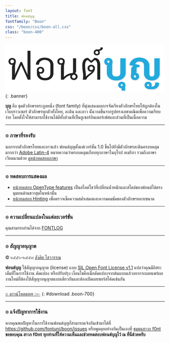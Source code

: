 ```yaml
---
layout: font
title: ฟอนต์บุญ
fontfamily: "Boon"
css: "/boon/css/boon-all.css"
class: "boon-400"
---
```


![Boon Banner](images/boon-banner-900.png)
{: .banner}

**บุญ** คือ ชุดตัวอักษรตระกูลหนึ่ง (font family) ที่มุ่งแสดงผลการจัดเรียงตัวอักษรไทยให้ถูกต้องในเว็บบราวเซอร์ ตัวอักษรทุกตัวทั้งไทย, ละติน และลาว นั้นวาดขึ้นจากรูปทรงเลขาคณิตเพื่อความเรียบง่าย โดยตั้งใจให้สามารถใช้งานได้ดีทั้งส่วนที่เป็นยูเซอร์อินเตอร์เฟสและส่วนที่เป็นเนื้อความ

-----

### ๏ ภาษาที่รองรับ

นอกจากตัวอักษรไทยและลาวแล้ว ฟอนต์บุญตั้งแต่เวอร์ชั่น 1.0 ขึ้นไปยังมีตัวอักษรละตินครอบคลุมมากกว่า [Adobe Latin-4](https://adobe-type-tools.github.io/adobe-latin-charsets/adobe-latin-4.html) หมายความว่าครอบคลุมเกือบทุกภาษาในยุโรป อเมริกา รวมถึงภาษาเวียดนามด้วย [ดูหน้าทดสอบภาษา](languages.html)

-----

### ๏ ทดสอบการแสดงผล

- [หน้าทดสอบ OpenType features](features.html) เป็นสไลด์โชว์ที่เปลี่ยนน้ำหนักและสไตล์ของฟอนต์ได้ตรงมุมบนด้านขวาสุดในหน้านั้น
- [หน้าทดสอบ Hinting](hinting.html) เพื่อตรวจเช็คความสม่ำเสมอและความคมชัดของตัวอักษรหลายขนาด

-----


### ๏ ความเปลี่ยนแปลงในแต่ละเวอร์ขั่น

คุณสามารถอ่านได้จาก [FONTLOG](FONTLOG.html)

-----

### ๏ สัญญาอนุญาต

&copy; ๒๕๕๖-๒๕๕๘ [สังศิต ไสววรรณ](https://sungsit.com/)

**ฟอนต์บุญ** ใช้สัญญาอนุญาต (license) แบบ [SIL Open Font License v1.1](http://scripts.sil.org/OFL) แปลว่าคุณมีอิสระเต็มที่ในการใช้งาน ดัดแปลง หรือปรับปรุง เงื่อนไขคือเมื่อดัดแปลงจากต้นแบบแล้วอยากจะเผยแพร่ผลงานใหม่ก็ต้องใช้สัญญาอนุญาตแบบเดียวกันและต้องเปิดเผยซอร์สโค้ดเช่นกัน

-----

[๏ ดาวน์โหลดบุญ ๛](https://github.com/fontuni/boon/releases)
{: #download .boon-700}

-----

### ๏ แจ้งปัญหาการใช้งาน

หากคุณพบปัญหาในการใช้งานฟอนต์บุญก็สามารถแจ้งกันเข้ามาได้ที่ <https://github.com/fontuni/boon/issues> หรือพูดคุยอย่างกันเป็นเองที่ [ชุมชนสาวก f0nt](http://www.f0nt.com/forum/index.php/topic,22976.0.html) **ขอขอบคุณ สาวก f0nt ทุกท่านที่ให้ความเห็นและช่วยทดสอบฟอนต์บุญไว้ ณ ที่นี่ด้วยครับ**

